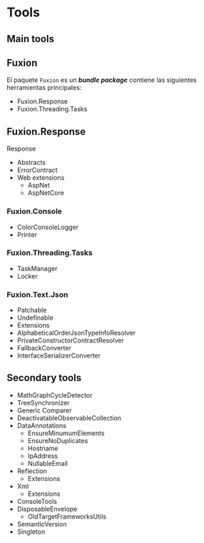 ﻿# Tools

## Main tools

## Fuxion

El paquete ``Fuxion`` es un **_bundle package_** contiene las siguientes herramientas principales:
- Fuxion.Response
- Fuxion.Threading.Tasks

## Fuxion.Response
Response
- Abstracts
- ErrorContract
- Web extensions
    - AspNet
    - AspNetCore

### Fuxion.Console
- ColorConsoleLogger
- Printer

### Fuxion.Threading.Tasks
- TaskManager
- Locker

### Fuxion.Text.Json
- Patchable
- Undefinable
- Extensions
- AlphabeticalOrderJsonTypeInfoResolver
- PrivateConstructorContractResolver
- FallbackConverter
- InterfaceSerializerConverter

## Secondary tools

- MathGraphCycleDetector
- TreeSynchronizer
- Generic Comparer
- DeactivatableObservableCollection
- DataAnnotations
  - EnsureMinumumElements
  - EnsureNoDuplicates
  - Hostname
  - IpAddress
  - NullableEmail
- Reflection
  - Extensions
- Xml
  - Extensions
- ConsoleTools
- DisposableEnvelope
  - OldTargetFrameworksUtils
- SemanticVersion
- Singleton